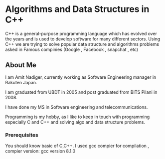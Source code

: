 # Algorithms and Data Structures in C++

C++ is a general-purpose programming language which has evolved over the years and is used to develop software for many different sectors. Using C++ we are trying to solve popular data structure and algorithms problems asked in Famous compinies (Google , Facebook , snapchat , etc)

## About Me
I am Amit Nadiger, currently working as Software Engineering manager in Rakuten Japan.

I am graduated from UBDT in 2005 and post graduated from BITS Pilani in 2008.

I have done my MS in Software engineering and telecommunications.

Programming is my hobby, as I like to keep in touch with programming especially C and C++ and solving algo and data structure problems.

### Prerequisites

You should know basic of C,C++.
I used gcc compier for compilation , compier version: gcc version 8.1.0
